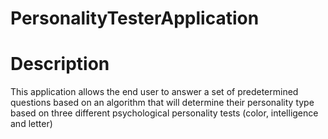 # PersonalityTesterApplication

# Description
This application allows the end user to answer a set of predetermined
questions based on an algorithm that will determine their
personality type based on three different psychological personality
tests (color, intelligence and letter)